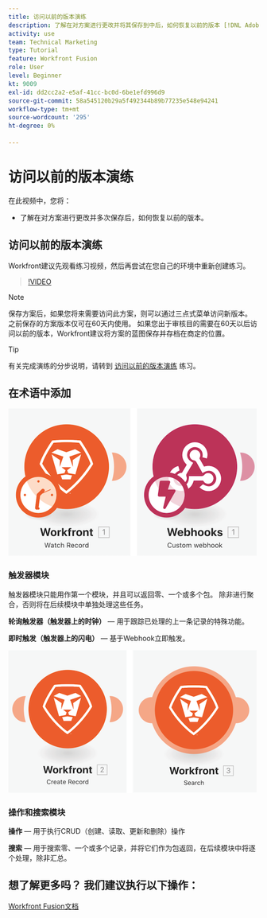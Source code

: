 ```yaml
---
title: 访问以前的版本演练
description: 了解在对方案进行更改并将其保存到中后，如何恢复以前的版本 [!DNL Adobe Workfront Fusion].
activity: use
team: Technical Marketing
type: Tutorial
feature: Workfront Fusion
role: User
level: Beginner
kt: 9009
exl-id: dd2cc2a2-e5af-41cc-bc0d-6be1efd996d9
source-git-commit: 58a545120b29a5f492344b89b77235e548e94241
workflow-type: tm+mt
source-wordcount: '295'
ht-degree: 0%

---
```


# 访问以前的版本演练

在此视频中，您将：

* 了解在对方案进行更改并多次保存后，如何恢复以前的版本。

## 访问以前的版本演练

Workfront建议先观看练习视频，然后再尝试在您自己的环境中重新创建练习。

>[!VIDEO](https://video.tv.adobe.com/v/335268/?quality=12)

>[!NOTE]
>
>保存方案后，如果您将来需要访问此方案，则可以通过三点式菜单访问新版本。 之前保存的方案版本仅可在60天内使用。 如果您出于审核目的需要在60天以后访问以前的版本，Workfront建议将方案的蓝图保存并存档在商定的位置。

>[!TIP]
>
>有关完成演练的分步说明，请转到 [访问以前的版本演练](https://experienceleague.adobe.com/docs/workfront-learn/tutorials-workfront/fusion/exercises/access-previous-versions.html?lang=en) 练习。

## 在术语中添加

![手表记录和自定义Webhook模块的图像](assets/understand-the-basics-3.png)

### 触发器模块

触发器模块只能用作第一个模块，并且可以返回零、一个或多个包。 除非进行聚合，否则将在后续模块中单独处理这些任务。

**轮询触发器（触发器上的时钟）** — 用于跟踪已处理的上一条记录的特殊功能。

**即时触发（触发器上的闪电）** — 基于Webhook立即触发。

![创建记录和搜索模块的图像](assets/understand-the-basics-4.png)

### 操作和搜索模块

**操作** — 用于执行CRUD（创建、读取、更新和删除）操作

**搜索** — 用于搜索零、一个或多个记录，并将它们作为包返回，在后续模块中将逐个处理，除非汇总。

## 想了解更多吗？ 我们建议执行以下操作：

[Workfront Fusion文档](https://experienceleague.adobe.com/docs/workfront/using/adobe-workfront-fusion/workfront-fusion-2.html?lang=en)
